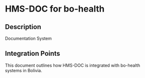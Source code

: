 # HMS-DOC for bo-health

## Description

Documentation System

## Integration Points

This document outlines how HMS-DOC is integrated with bo-health systems in Bolivia.
